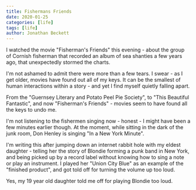 ```yaml
---
title: Fishermans Friends
date: 2020-01-25
categories: [life]
tags: [life]
author: Jonathan Beckett
---
```


I watched the movie "Fisherman's Friends" this evening - about the group of Cornish fisherman that recorded an album of sea shanties a few years ago, that unexpectedly stormed the charts.

I'm not ashamed to admit there were more than a few tears. I swear - as I get older, movies have found out all of my keys. It can be the smallest of human interactions within a story - and yet I find myself quietly falling apart.

From the "Guernsey Literary and Potato Peel Pie Society", to "This Beautiful Fantastic", and now "Fisherman's Friends" - movies seem to have found all the keys to undo me. 

I'm not listening to the fishermen singing now - honest - I might have been a few minutes earlier though. At the moment, while sitting in the dark of the junk room, Don Henley is singing "In a New York Minute".

I'm writing this after jumping down an internet rabbit hole with my eldest daughter - telling her the story of Blondie forming a punk band in New York, and being picked up by a record label without knowing how to sing a note or play an instrument. I played her "Union City Blue" as an example of the "finished product", and got told off for turning the volume up too loud.

Yes, my 19 year old daughter told me off for playing Blondie too loud.